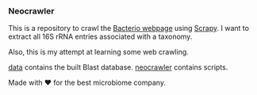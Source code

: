 ### Neocrawler

This is a repository to crawl the [Bacterio webpage](http://www.bacterio.net/) using [Scrapy](https://scrapy.org). I want to extract all 16S rRNA entries associated with a taxonomy.

Also, this is my attempt at learning some web crawling.

[data](./data) contains the built Blast database.
[neocrawler](./neocrawler) contains scripts.

Made with :heart: for the best microbiome company.
